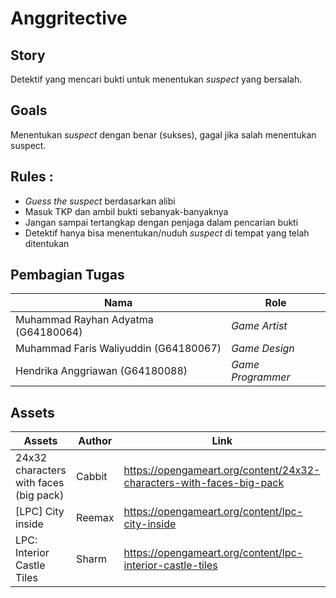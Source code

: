 # Anggritective

## Story
Detektif yang mencari bukti untuk menentukan *suspect* yang bersalah.

## Goals
  Menentukan *suspect* dengan benar (sukses), gagal jika salah menentukan suspect.

## Rules : 
- *Guess the suspect* berdasarkan alibi
- Masuk TKP dan ambil bukti sebanyak-banyaknya
- Jangan sampai tertangkap dengan penjaga dalam pencarian bukti
- Detektif hanya bisa menentukan/nuduh *suspect* di tempat yang telah ditentukan

## Pembagian Tugas
| Nama | Role |
| ------ | ------ |
| Muhammad Rayhan Adyatma (G64180064) | *Game Artist* |
| Muhammad Faris Waliyuddin (G64180067) | *Game Design* |
| Hendrika Anggriawan (G64180088) | *Game Programmer* |

## Assets
| Assets | Author | Link |
| ------ | ------ | ------|
| 24x32 characters with faces (big pack) | Cabbit | https://opengameart.org/content/24x32-characters-with-faces-big-pack |
| [LPC] City inside | Reemax | https://opengameart.org/content/lpc-city-inside |
| LPC: Interior Castle Tiles | Sharm | https://opengameart.org/content/lpc-interior-castle-tiles |
